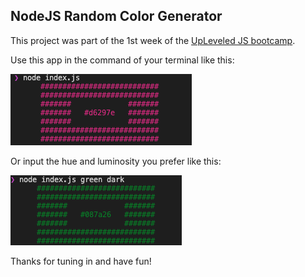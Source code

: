 ## NodeJS Random Color Generator

This project was part of the 1st week of the <a href='https://www.upleveled.io'>UpLeveled JS bootcamp</a>.

Use this app in the command of your terminal like this:

<img src='/screenshots/random-color.png'>

Or input the hue and luminosity you prefer like this:

<img src='/screenshots/hue-luminosity.png'>

Thanks for tuning in and have fun!
